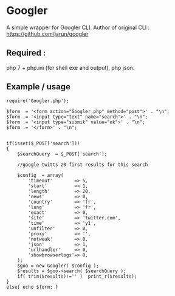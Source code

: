 # Googler

A simple wrapper for Googler CLI.
Author of original CLI  : https://github.com/jarun/googler

## Required : 

php 7 + php.ini (for shell exe and output), php json.


## Example / usage

    require('Googler.php');

    $form  = '<form action="Googler.php" method="post">' . "\n";
    $form .= '<input type="text" name="search">' . "\n";
    $form .= '<input type="submit" value="ok">' . "\n";
    $form .= '</form>' . "\n";


    if(isset($_POST['search']))
    {
        $searchQuery  = $_POST['search']; 

        //google twitts 20 first results for this search
        
        $config  = array(
            'timeout'        => 5, 
            'start'          => 1,
            'length'         => 20,
            'news'           => 0,
            'country'        => 'fr',
            'lang'           => 'fr',
            'exact'          => 0,
            'site'           => 'twitter.com',
            'time'           => 'y1',
            'unfilter'       => 0,
            'proxy'          => '',
            'notweak'        => 0,
            'json'           => 1,
            'urlhandler'     => 0,
            'showbrowserlogs'=> 0, 
        );
        $goo = new Googler( $config );  
        $results = $goo->search( $searchQuery ); 
        if( trim($results)!='' )  print_r($results);
    }
    else{ echo $form; }